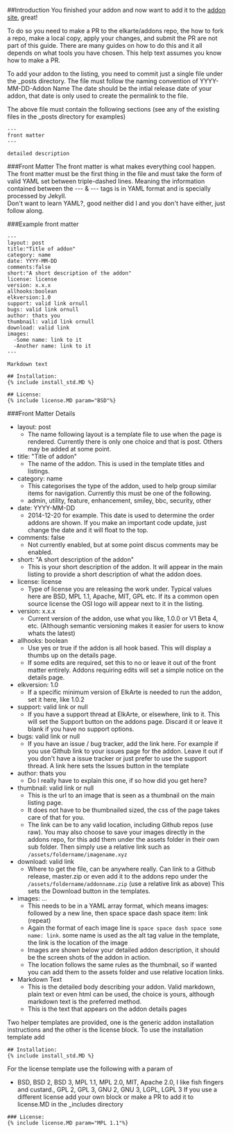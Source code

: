 ##Introduction
You finished your addon and now want to add it to the [addon site](http://addons.elkarte.net), great!  
  
To do so you need to make a PR to the elkarte/addons repo, the how to fork a repo, make a local copy, apply your changes, and submit the PR are not part of this
guide. There are many guides on how to do this and it all depends on what tools you have chosen. This help text assumes you know how to make a PR.  
  
To add your addon to the listing, you need to commit just a single file under the _posts directory. The file must follow the naming convention of
YYYY-MM-DD-Addon Name The date should be the intial release date of your addon, that date is only used to create the permalink to the file.  
  
The above file must contain the following sections (see any of the existing files in the _posts directory for examples)  
```
---  
front matter  
---  
  
detailed description  
``` 
###Front Matter
The front matter is what makes everything cool happen. The front matter must be the first thing in the file and must take the form of valid YAML set between
triple-dashed lines. Meaning the information contained between the --- & --- tags is in YAML format and is specially processed by Jekyll.   
Don't want to learn YAML?, good neither did I and you don't have either, just follow along.  
  
###Example front matter
```
---  
layout: post  
title:"Title of addon"  
category: name  
date: YYYY-MM-DD  
comments:false  
short:"A short description of the addon"  
license: license  
version: x.x.x  
allhooks:boolean  
elkversion:1.0  
support: valid link ornull  
bugs: valid link ornull  
author: thats you  
thumbnail: valid link ornull  
download: valid link  
images:  
  -Some name: link to it  
  -Another name: link to it  
---  
  
Markdown text  
  
## Installation:  
{% include install_std.MD %}  
  
## License:  
{% include license.MD param="BSD"%}  
```
###Front Matter Details
* layout: post  
	* The name following layout is a template file to use when the page is rendered. Currently there is only one choice and that is post. Others may be added at
some point.
* title: "Title of addon"  
	* The name of the addon. This is used in the template titles and listings.
* category: name  
	* This categorises the type of the addon, used to help group similar items for navigation. Currently this must be one of the following.
	* admin, utility, feature, enhancement, smiley, bbc, security, other
* date: YYYY-MM-DD  
	* 2014-12-20 for example. This date is used to determine the order addons are shown. If you make an important code update, just change the date and it will float to the top.
* comments: false  
	* Not currently enabled, but at some point discus comments may be enabled.
* short: "A short description of the addon"  
	* This is your short description of the addon. It will appear in the main listing to provide a short description of what the addon does.
* license: license  
	* Type of license you are releasing the work under. Typical values here are BSD, MPL 1.1, Apache, MIT, GPL etc. If its a common open source license the OSI logo will appear next to it in the listing.
* version: x.x.x  
	* Current version of the addon, use what you like, 1.0.0 or V1 Beta 4, etc. (Although semantic versioning makes it easier for users to know whats the latest)
* allhooks: boolean  
	* Use yes or true if the addon is all hook based. This will display a thumbs up on the details page.
	* If some edits are required, set this to no or leave it out of the front matter entirely. Addons requiring edits will set a simple notice on the details page.
* elkversion: 1.0  
	* If a specific minimum version of ElkArte is needed to run the addon, set it here, like 1.0.2
* support: valid link or null  
	* If you have a support thread at ElkArte, or elsewhere, link to it. This will set the Support button on the addons page. Discard it or leave it blank if you have no support options.
* bugs: valid link or null  
	* If you have an issue / bug tracker, add the link here. For example if you use Github link to your issues page for the addon. Leave it out if you don't have a
issue tracker or just prefer to use the support thread. A link here sets the Issues button in the template
* author: thats you  
	* Do I really have to explain this one, if so how did you get here?
* thumbnail: valid link or null  
	* This is the url to an image that is seen as a thumbnail on the main listing page.
	* It does not have to be thumbnailed sized, the css of the page takes care of that for you.
	* The link can be to any valid location, including Github repos (use raw). You may also choose to save your images directly in the addons repo, for this add them under the assets folder in their own sub folder. Then simply use a relative link such as ```/assets/foldername/imagename.xyz```
* download: valid link  
	* Where to get the file, can be anywhere really. Can link to a Github release, master.zip or even add it to the addons repo under the ```/assets/foldername/addonname.zip``` (use a relative link as above) This sets the Download button in the templates.
* images: ...  
	* This needs to be in a YAML array format, which means images: followed by a new line, then space space dash space item: link (repeat)
	* Again the format of each image line is ```space space dash space some name: link```. some name is used as the alt tag value in the template, the link is the location of the image
	* Images are shown below your detailed addon description, it should be the screen shots of the addon in action.
	* The location follows the same rules as the thumbnail, so if wanted you can add them to the assets folder and use relative location links.
* Markdown Text  
	* This is the detailed body describing your addon. Valid markdown, plain text or even html can be used, the choice is yours, although markdown text is the preferred method.
	* This is the text that appears on the addon details pages
  
Two helper templates are provided, one is the generic addon installation instructions and the other is the license block. To use the installation template add  
```
## Installation:  
{% include install_std.MD %}  
```
For the license template use the following with a param of  
* BSD, BSD 2, BSD 3, MPL 1.1, MPL 2.0, MIT, Apache 2.0, I like fish fingers and custard., GPL 2, GPL 3, GNU 2, GNU 3, LGPL, LGPL 3 If you use a different license
add your own block or make a PR to add it to license.MD in the _includes directory
```
### License:  
{% include license.MD param="MPL 1.1"%} 
```
